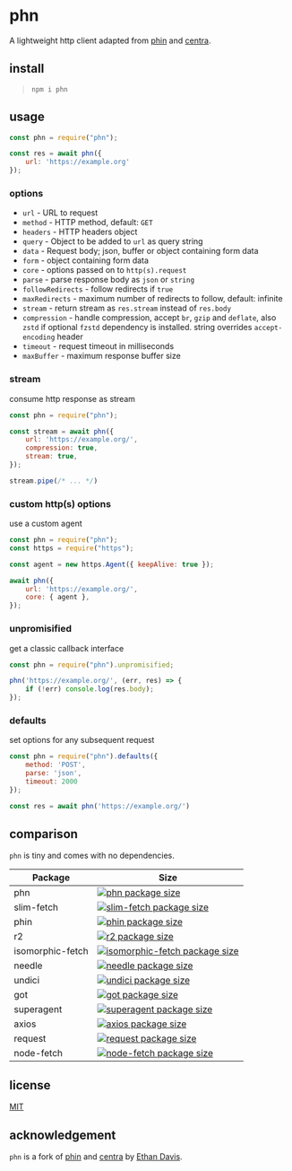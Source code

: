 # phn

A lightweight http client adapted from [phin](https://github.com/ethanent/phin) and [centra](https://github.com/ethanent/centra).

## install

> `npm i phn`

## usage

``` js
const phn = require("phn");

const res = await phn({
	url: 'https://example.org'
});
```

### options

* `url` - URL to request
* `method` - HTTP method, default: `GET`
* `headers` - HTTP headers object
* `query` - Object to be added to `url` as query string
* `data` - Request body; json, buffer or object containing form data
* `form` - object containing form data
* `core` - options passed on to `http(s).request`
* `parse` - parse response body as `json` or `string`
* `followRedirects` - follow redirects if `true`
* `maxRedirects` - maximum number of redirects to follow, default: infinite
* `stream` - return stream as `res.stream` instead of `res.body`
* `compression` - handle compression, accept `br`, `gzip` and `deflate`, also `zstd` if optional `fzstd` dependency is installed. string overrides `accept-encoding` header
* `timeout` -  request timeout in milliseconds
* `maxBuffer` -  maximum response buffer size

### stream

consume http response as stream

``` js
const phn = require("phn");

const stream = await phn({
	url: 'https://example.org/',
	compression: true,
	stream: true,
});

stream.pipe(/* ... */)

```

### custom http(s) options

use a custom agent

``` js
const phn = require("phn");
const https = require("https");

const agent = new https.Agent({ keepAlive: true });

await phn({
	url: 'https://example.org/',
	core: { agent },
});
```

### unpromisified

get a classic callback interface

``` js
const phn = require("phn").unpromisified;

phn('https://example.org/', (err, res) => {
	if (!err) console.log(res.body);
});
```

### defaults

set options for any subsequent request

``` js
const phn = require("phn").defaults({
	method: 'POST',
	parse: 'json',
	timeout: 2000
});

const res = await phn('https://example.org/')

```

## comparison

`phn` is tiny and comes with no dependencies.

Package | Size
--- | ---
phn | [![phn package size](https://packagephobia.now.sh/badge?p=phn)](https://packagephobia.now.sh/result?p=phn)
slim-fetch | [![slim-fetch package size](https://packagephobia.now.sh/badge?p=slim-fetch)](https://packagephobia.now.sh/result?p=slim-fetch)
phin | [![phin package size](https://packagephobia.now.sh/badge?p=phin)](https://packagephobia.now.sh/result?p=phin)
r2 | [![r2 package size](https://packagephobia.now.sh/badge?p=r2)](https://packagephobia.now.sh/result?p=r2)
isomorphic-fetch | [![isomorphic-fetch package size](https://packagephobia.now.sh/badge?p=isomorphic-fetch)](https://packagephobia.now.sh/result?p=isomorphic-fetch)
needle | [![needle package size](https://packagephobia.now.sh/badge?p=needle)](https://packagephobia.now.sh/result?p=needle)
undici | [![undici package size](https://packagephobia.now.sh/badge?p=undici)](https://packagephobia.now.sh/result?p=undici)
got | [![got package size](https://packagephobia.now.sh/badge?p=got)](https://packagephobia.now.sh/result?p=got)
superagent | [![superagent package size](https://packagephobia.now.sh/badge?p=superagent)](https://packagephobia.now.sh/result?p=superagent)
axios | [![axios package size](https://packagephobia.now.sh/badge?p=axios)](https://packagephobia.now.sh/result?p=axios)
request | [![request package size](https://packagephobia.now.sh/badge?p=request)](https://packagephobia.now.sh/result?p=request)
node-fetch | [![node-fetch package size](https://packagephobia.now.sh/badge?p=node-fetch)](https://packagephobia.now.sh/result?p=node-fetch)

## license

[MIT](./license.md)

## acknowledgement

`phn` is a fork of [phin](https://github.com/ethanent/phin) and [centra](https://github.com/ethanent/centra) by [Ethan Davis](https://github.com/ethanent).
